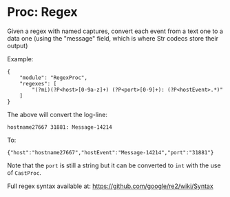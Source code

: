 # Proc: Regex

Given a regex with named captures, convert each event from a text one to a data
one (using the "message" field, which is where Str codecs store their output)

Example:

```
{
    "module": "RegexProc",
    "regexes": [
        "(?mi)(?P<host>[0-9a-z]+) (?P<port>[0-9]+): (?P<hostEvent>.*)"
    ]
}
```

The above will convert the log-line:

```
hostname27667 31881: Message-14214
```

To:

```
{"host":"hostname27667","hostEvent":"Message-14214","port":"31881"}
```

Note that the `port` is still a string but it can be converted to `int` with the
use of `CastProc`.


Full regex syntax available at: https://github.com/google/re2/wiki/Syntax
